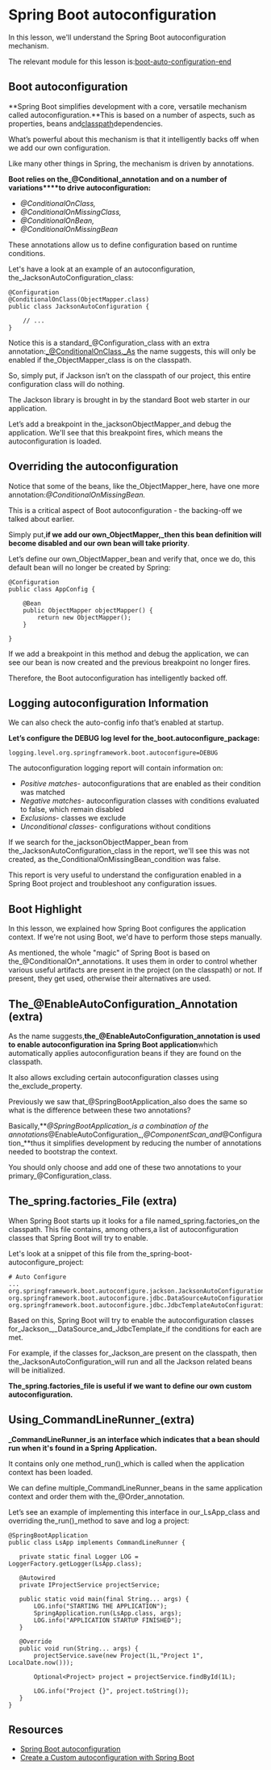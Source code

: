 # Spring Boot autoconfiguration

In this lesson, we'll understand the Spring Boot autoconfiguration mechanism.

The relevant module for this lesson is:[boot-auto-configuration-end](https://github.com/nbicocchi/spring-boot-course/tree/module4/boot-auto-configuration-end)

## Boot autoconfiguration

**Spring Boot simplifies development with a core, versatile mechanism called autoconfiguration.**This is based on a number of aspects, such as properties, beans and[classpath](https://en.wikipedia.org/wiki/Classpath_(Java))dependencies.

What’s powerful about this mechanism is that it intelligently backs off when we add our own configuration.

Like many other things in Spring, the mechanism is driven by annotations.

**Boot relies on the_@Conditional_annotation and on a number of variations****to drive autoconfiguration:**

-   _@ConditionalOnClass,_
-   _@ConditionalOnMissingClass,_
-   _@ConditionalOnBean,_
-   _@ConditionalOnMissingBean_

These annotations allow us to define configuration based on runtime conditions.

Let's have a look at an example of an autoconfiguration, the_JacksonAutoConfiguration_class:

```
@Configuration
@ConditionalOnClass(ObjectMapper.class)
public class JacksonAutoConfiguration {
    
    // ...
}
```

Notice this is a standard_@Configuration_class with an extra annotation:_@ConditionalOnClass._As the name suggests, this will only be enabled if the_ObjectMapper_class is on the classpath.

So, simply put, if Jackson isn’t on the classpath of our project, this entire configuration class will do nothing.

The Jackson library is brought in by the standard Boot web starter in our application.

Let’s add a breakpoint in the_jacksonObjectMapper_and debug the application. We'll see that this breakpoint fires, which means the autoconfiguration is loaded.

## Overriding the autoconfiguration

Notice that some of the beans, like the_ObjectMapper_here, have one more annotation:_@ConditionalOnMissingBean._

This is a critical aspect of Boot autoconfiguration - the backing-off we talked about earlier.

Simply put,**if we add our own_ObjectMapper,_then this bean definition will become disabled and our own bean will take priority**.

Let’s define our own_ObjectMapper_bean and verify that, once we do, this default bean will no longer be created by Spring:

```
@Configuration
public class AppConfig {

    @Bean
    public ObjectMapper objectMapper() {
        return new ObjectMapper();
    }

}
```

If we add a breakpoint in this method and debug the application, we can see our bean is now created and the previous breakpoint no longer fires.

Therefore, the Boot autoconfiguration has intelligently backed off.

## Logging autoconfiguration Information

We can also check the auto-config info that’s enabled at startup.

**Let’s configure the DEBUG log level for the_boot.autoconfigure_package:**

```
logging.level.org.springframework.boot.autoconfigure=DEBUG
```

The autoconfiguration logging report will contain information on:

-   _Positive matches_\- autoconfigurations that are enabled as their condition was matched
-   _Negative matches_- autoconfiguration classes with conditions evaluated to false, which remain disabled
-   _Exclusions_- classes we exclude
-   _Unconditional classes_- configurations without conditions

If we search for the_jacksonObjectMapper_bean from the_JacksonAutoConfiguration_class in the report, we'll see this was not created, as the_ConditionalOnMissingBean_condition was false.

This report is very useful to understand the configuration enabled in a Spring Boot project and troubleshoot any configuration issues.

## Boot Highlight

In this lesson, we explained how Spring Boot configures the application context. If we're not using Boot, we'd have to perform those steps manually.

As mentioned, the whole "magic" of Spring Boot is based on the_@ConditionalOn\*_annotations. It uses them in order to control whether various useful artifacts are present in the project (on the classpath) or not. If present, they get used, otherwise their alternatives are used.

## The_@EnableAutoConfiguration_Annotation (extra)

As the name suggests,**the_@EnableAutoConfiguration_annotation is used to enable autoconfiguration ina Spring Boot application**which automatically applies autoconfiguration beans if they are found on the classpath.

It also allows excluding certain autoconfiguration classes using the_exclude_property.

Previously we saw that_@SpringBootApplication_also does the same so what is the difference between these two annotations?

Basically,**_@SpringBootApplication_is a combination of the annotations_@EnableAutoConfiguration_,_@ComponentScan_and_@Configuration_**thus it simplifies development by reducing the number of annotations needed to bootstrap the context.

You should only choose and add one of these two annotations to your primary_@Configuration_class.

## The_spring.factories_File (extra)

When Spring Boot starts up it looks for a file named_spring.factories_on the classpath. This file contains, among others,a list of autoconfiguration classes that Spring Boot will try to enable.

Let's look at a snippet of this file from the_spring-boot-autoconfigure_project:

```
# Auto Configure
...
org.springframework.boot.autoconfigure.jackson.JacksonAutoConfiguration,\
org.springframework.boot.autoconfigure.jdbc.DataSourceAutoConfiguration,\
org.springframework.boot.autoconfigure.jdbc.JdbcTemplateAutoConfiguration,\
```

Based on this, Spring Boot will try to enable the autoconfiguration classes for_Jackson_,_DataSource_and_JdbcTemplate_if the conditions for each are met.

For example, if the classes for_Jackson_are present on the classpath, then the_JacksonAutoConfiguration_will run and all the Jackson related beans will be initialized.

**The_spring.factories_file is useful if we want to define our own custom autoconfiguration.**

## Using_CommandLineRunner_(extra)

**_CommandLineRunner_is an interface which indicates that a bean should run when it's found in a Spring Application.**

It contains only one method_run()_which is called when the application context has been loaded.

We can define multiple_CommandLineRunner_beans in the same application context and order them with the_@Order_annotation.

Let’s see an example of implementing this interface in our_LsApp_class and overriding the_run()_method to save and log a project:

```
@SpringBootApplication
public class LsApp implements CommandLineRunner {

   private static final Logger LOG = LoggerFactory.getLogger(LsApp.class);

   @Autowired
   private IProjectService projectService;

   public static void main(final String... args) {
       LOG.info("STARTING THE APPLICATION");
       SpringApplication.run(LsApp.class, args);
       LOG.info("APPLICATION STARTUP FINISHED");
   }

   @Override
   public void run(String... args) {
       projectService.save(new Project(1L,"Project 1", LocalDate.now()));

       Optional<Project> project = projectService.findById(1L);

       LOG.info("Project {}", project.toString());
   }
}
```

## Resources
- [Spring Boot autoconfiguration](https://docs.spring.io/spring-boot/docs/current/reference/html/using-boot-autoconfiguration.html)
- [Create a Custom autoconfiguration with Spring Boot](https://www.baeldung.com/spring-boot-custom-autoconfiguration)
